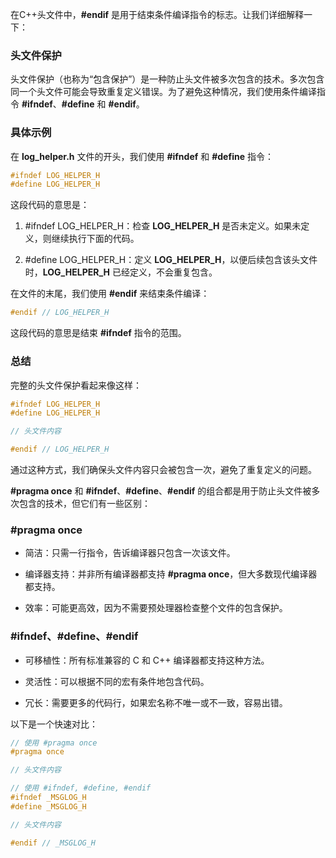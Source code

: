 在C++头文件中，**#endif** 是用于结束条件编译指令的标志。让我们详细解释一下：

### 头文件保护

头文件保护（也称为“包含保护”）是一种防止头文件被多次包含的技术。多次包含同一个头文件可能会导致重复定义错误。为了避免这种情况，我们使用条件编译指令 **#ifndef**、**#define** 和 **#endif**。

### 具体示例

在 **log_helper.h** 文件的开头，我们使用 **#ifndef** 和 **#define** 指令：

```cpp
#ifndef LOG_HELPER_H
#define LOG_HELPER_H

```

这段代码的意思是：

1. #ifndef LOG_HELPER_H：检查 **LOG_HELPER_H** 是否未定义。如果未定义，则继续执行下面的代码。

1. #define LOG_HELPER_H：定义 **LOG_HELPER_H**，以便后续包含该头文件时，**LOG_HELPER_H** 已经定义，不会重复包含。

在文件的末尾，我们使用 **#endif** 来结束条件编译：

```cpp
#endif // LOG_HELPER_H

```

这段代码的意思是结束 **#ifndef** 指令的范围。

### 总结

完整的头文件保护看起来像这样：

```cpp
#ifndef LOG_HELPER_H
#define LOG_HELPER_H

// 头文件内容

#endif // LOG_HELPER_H

```

通过这种方式，我们确保头文件内容只会被包含一次，避免了重复定义的问题。

**#pragma once** 和 **#ifndef**、**#define**、**#endif** 的组合都是用于防止头文件被多次包含的技术，但它们有一些区别：

### **#pragma once**

- 简洁：只需一行指令，告诉编译器只包含一次该文件。

- 编译器支持：并非所有编译器都支持 **#pragma once**，但大多数现代编译器都支持。

- 效率：可能更高效，因为不需要预处理器检查整个文件的包含保护。

### **#ifndef**、**#define**、**#endif**

- 可移植性：所有标准兼容的 C 和 C++ 编译器都支持这种方法。

- 灵活性：可以根据不同的宏有条件地包含代码。

- 冗长：需要更多的代码行，如果宏名称不唯一或不一致，容易出错。

以下是一个快速对比：

```cpp
// 使用 #pragma once
#pragma once

// 头文件内容

```

```cpp
// 使用 #ifndef, #define, #endif
#ifndef _MSGLOG_H
#define _MSGLOG_H

// 头文件内容

#endif // _MSGLOG_H
```